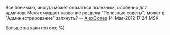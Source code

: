 Все понимаю, иногда может оказаться полезным, особенно для админов. Меня
смущает название раздела "Полезные советы". может в "Администрирование"
запхнуть? -- [AlexCones](User:AlexCones "wikilink") 14-Mar-2012 17:24
MSK

Больше на хаки похоже %)
